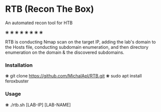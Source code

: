 # RTB (Recon The Box)
An automated recon tool for HTB

❀   ❀   ❀   ❀   ❀   ❀   ❀   ❀   

RTB is conducting Nmap scan on the target IP, adding the lab's domain to the Hosts file, conducting subdomain enumeration, and then directory enumeration on the domain & the discovered subdomains.

### Installation
❀ git clone https://github.com/MichalApl/RTB.git
❀ sudo apt install feroxbuster

### Usage
❀ ./rtb.sh [LAB-IP] [LAB-NAME]

